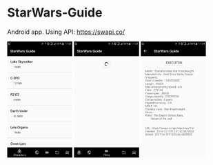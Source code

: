 # StarWars-Guide
Android app. Using API: https://swapi.co/

<img src="Screenshots/1.png" width="30%" height="30%"/>

<img src="Screenshots/2.png" width="30%" height="30%"/>

<img src="Screenshots/3.png" width="30%" height="30%"/>
